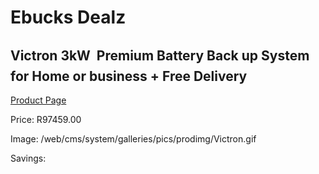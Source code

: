
# Ebucks Dealz
## Victron 3kW  Premium Battery Back up System for Home or business + Free Delivery
[Product Page](https://www.ebucks.com/web/shop/productSelected.do?prodId=1231050726&catId=854105660)

Price: R97459.00

Image: /web/cms/system/galleries/pics/prodimg/Victron.gif

Savings: 


	